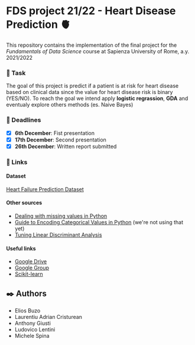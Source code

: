 # FDS project 21/22 - Heart Disease Prediction :anatomical_heart:

This repository contains the implementation of the final project for the _Fundamentals of Data Science_ course at Sapienza University of Rome, a.y. 2021/2022

### :bowling: Task 
The goal of this project is predict if a patient is at risk for heart disease based on clinical data since the value for heart disease risk is binary (YES/NO).
To reach the goal we intend apply **logistic regrassion**, **GDA** and eventualy explore others methods (es. Naive Bayes) 

### :date: Deadlines 
- [x] **6th December**: Fist presentation
- [x] **17th December**: Second presentation
- [x] **26th December**: Written report submitted

### :paperclip: Links
#### Dataset
[Heart Failure Prediction Dataset](https://www.kaggle.com/fedesoriano/heart-failure-prediction)
#### Other sources
- [Dealing with missing values in Python](https://www.analyticsvidhya.com/blog/2021/05/dealing-with-missing-values-in-python-a-complete-guide/)
- [Guide to Encoding Categorical Values in Python](https://pbpython.com/categorical-encoding.html) (we're not using that yet)
- [Tuning Linear Discriminant Analysis](https://machinelearningmastery.com/linear-discriminant-analysis-with-python/)
#### Useful links
- [Google Drive](https://drive.google.com/drive/u/1/folders/1vdwBkEDXcKa6vKXDMDjzAo4xX2o2BBUs)
- [Google Group](https://groups.google.com/u/1/a/di.uniroma1.it/g/fds-21-22)
- [Scikit-learn](https://scikit-learn.org/stable/)

## :black_nib: Authors
- Elios Buzo
- Laurentiu Adrian Cristurean
- Anthony Giusti
- Ludovico Lentini
- Michele Spina

